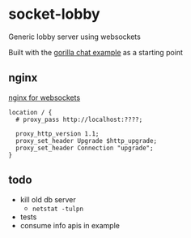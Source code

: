 # socket-lobby
Generic lobby server using websockets

Built with the [gorilla chat example](https://github.com/gorilla/websocket/tree/master/examples/chat) as a starting point

## nginx

[nginx for websockets](https://www.nginx.com/blog/websocket-nginx/)

```
location / {
  # proxy_pass http://localhost:????;

  proxy_http_version 1.1;
  proxy_set_header Upgrade $http_upgrade;
  proxy_set_header Connection "upgrade";
}
```

## todo

- kill old db server
  - `netstat -tulpn`
- tests
- consume info apis in example
